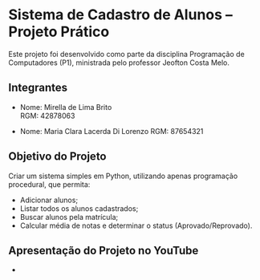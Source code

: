 #  Sistema de Cadastro de Alunos – Projeto Prático

Este projeto foi desenvolvido como parte da disciplina Programação de Computadores (P1), ministrada pelo professor Jeofton Costa Melo.

##  Integrantes

- Nome: Mirella de Lima Brito  
  RGM: 42878063

- Nome: Maria Clara Lacerda Di Lorenzo
  RGM: 87654321

##  Objetivo do Projeto

Criar um sistema simples em  Python, utilizando apenas programação procedural, que permita:

- Adicionar alunos;
- Listar todos os alunos cadastrados;
- Buscar alunos pela matrícula;
- Calcular média de notas e determinar o status (Aprovado/Reprovado).
  
## Apresentação do Projeto no YouTube
-
